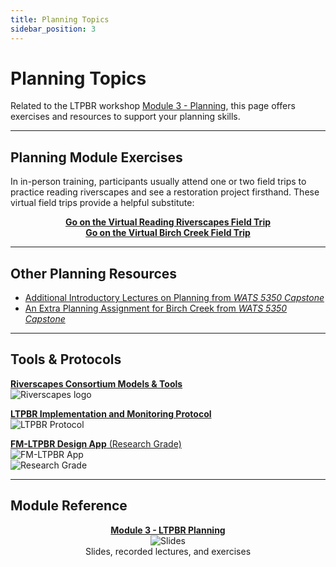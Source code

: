 ```yaml
---
title: Planning Topics
sidebar_position: 3
---
```


# Planning Topics

Related to the LTPBR workshop [Module 3 - Planning](/workshops/2020/SGI/Modules/module3), this page offers exercises and resources to support your planning skills.

---

## Planning Module Exercises

In in-person training, participants usually attend one or two field trips to practice reading riverscapes and see a restoration project firsthand. These virtual field trips provide a helpful substitute:

<div align="center">

[**Go on the Virtual Reading Riverscapes Field Trip**](/resources/Topics/03_Planning/sturcturalForcing)  
[**Go on the Virtual Birch Creek Field Trip**](/resources/Topics/03_Planning/birchcreek)

</div>

---

## Other Planning Resources

- [Additional Introductory Lectures on Planning from *WATS 5350 Capstone*](http://capstone.restoration.usu.edu/Course_Topics/WATS_5350/Low-Tech/planning.html)
- [An Extra Planning Assignment for Birch Creek from *WATS 5350 Capstone*](http://capstone.restoration.usu.edu/Course_Topics/WATS_5350/Low-Tech/Projects/birch/birchplanning.html)

---

## Tools & Protocols

<div class="row">

<div class="col">

[**Riverscapes Consortium Models & Tools**](http://riverscapes.xyz/Tools)  
![Riverscapes logo](/img/RiverscapesLogo_40.png)

</div>

<div class="col">

[**LTPBR Implementation and Monitoring Protocol**](http://fmltpbr.riverscapes.xyz/)  
![LTPBR Protocol](/img/fmLTPBR_Protocol.png)

</div>

<div class="col">

[**FM-LTPBR Design App** (Research Grade)](http://fmltpbr.riverscapes.xyz/)  
![FM-LTPBR App](/img/fmLTPBR_IconOnly.png)  
![Research Grade](https://riverscapes.xyz/assets/images/tools/grade/TRL_3_32p.png)

</div>

</div>

---

## Module Reference

<div align="center">

[**Module 3 - LTPBR Planning**](/workshops/2020/SGI/Modules/module3)  
![Slides](/img/diagrams/presentation.png)  
Slides, recorded lectures, and exercises

</div>
